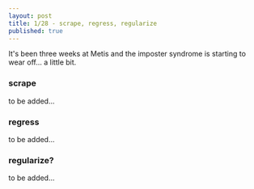 ```yaml
---
layout: post
title: 1/28 - scrape, regress, regularize
published: true
---
```

It's been three weeks at Metis and the imposter syndrome is starting to wear off... a little bit.

### scrape
to be added...
### regress  
to be added...
### regularize?  
to be added...
